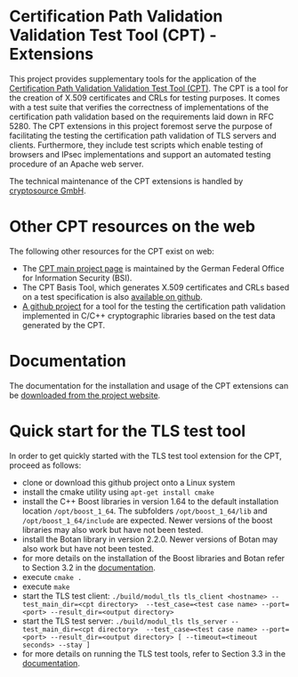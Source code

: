 # Certification Path Validation Validation Test Tool (CPT) - Extensions

This project provides supplementary tools for the application of the [Certification Path Validation Validation Test Tool (CPT)](https://www.bsi.bund.de/DE/Themen/Kryptografie_Kryptotechnologie/Kryptografie/CPT/cpt_node.html). The CPT is a tool for the creation of X.509 certificates and CRLs for testing purposes. It comes with a test suite that verifies the correctness of implementations of the certification path validation based on the requirements laid down in RFC 5280.
The CPT extensions in this project foremost serve the purpose of facilitating the testing
the certification path validation of TLS servers and clients. Furthermore, they include test scripts which enable testing of browsers and IPsec
implementations and support an automated testing procedure of an Apache
web server.

The technical maintenance of the CPT extensions is handled by [cryptosource GmbH](https://www.cryptosource.de).


# Other CPT resources on the web

The following other resources for the CPT exist on web:

* The [CPT main project page](https://www.bsi.bund.de/DE/Themen/Kryptografie_Kryptotechnologie/Kryptografie/CPT/cpt_node.html) is maintained by the German Federal Office for Information
Security (BSI).
* The CPT Basis Tool, which generates X.509 certificates and CRLs based on a
  test specification is also [available on github](https://github.com/MTG-AG/cpt/).
* [A github project](https://github.com/cryptosource-GmbH/cpt-native-lib-test) for a tool for the testing the certification path validation implemented in C/C++ cryptographic libraries based on the test data generated by the CPT.


# Documentation

The documentation for the installation and usage of the CPT extensions can be
[downloaded from the project
website](https://www.bsi.bund.de/SharedDocs/Downloads/EN/BSI/CPT/CPT-Test-Tool-Extensions-User-Documentation.pdf?__blob=publicationFile&v=5).


# Quick start for the TLS test tool

In order to get quickly started with the TLS test tool extension for the CPT,
proceed as follows:

* clone or download this github project onto a Linux system
* install the cmake utility using `apt-get install cmake`
* install the C++ Boost libraries in version 1.64 to the default installation
  location `/opt/boost_1_64`. The subfolders `/opt/boost_1_64/lib` and `/opt/boost_1_64/include` are expected. Newer versions of the boost libraries may also work but have not been tested.
* install the Botan library in version 2.2.0. Newer versions of Botan may also
  work but have not been tested.
* for more details on the installation of the Boost libraries and Botan refer to Section 3.2 in the [documentation](https://www.bsi.bund.de/SharedDocs/Downloads/EN/BSI/CPT/CPT-Test-Tool-Extensions-User-Documentation.pdf?__blob=publicationFile&v=5).
* execute `cmake .`
* execute `make`
* start the TLS test client: `./build/modul_tls tls_client <hostname> --test_main_dir=<cpt directory> 
--test_case=<test case name> --port=<port> --result_dir=<output directory>`
* start the TLS test server: `./build/modul_tls tls_server --test_main_dir=<cpt directory> 
--test_case=<test case name> --port=<port> --result_dir=<output directory> [
--timeout=<timeout seconds> --stay ]`
* for more details on running the TLS test tools, refer to Section 3.3 in the
  [documentation](https://www.bsi.bund.de/SharedDocs/Downloads/EN/BSI/CPT/CPT-Test-Tool-Extensions-User-Documentation.pdf?__blob=publicationFile&v=5). 
